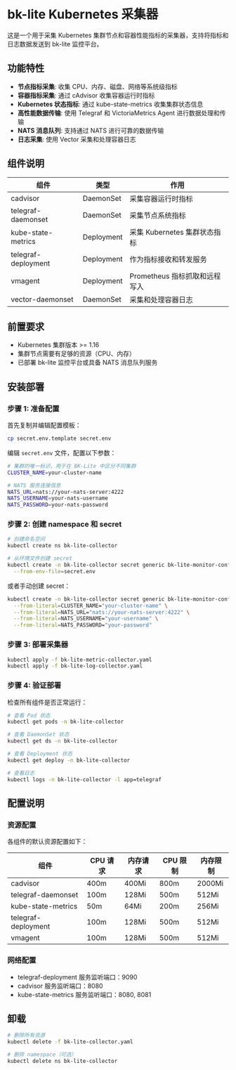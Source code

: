 # bk-lite Kubernetes 采集器

这是一个用于采集 Kubernetes 集群节点和容器性能指标的采集器，支持将指标和日志数据发送到 bk-lite 监控平台。

## 功能特性

- **节点指标采集**: 收集 CPU、内存、磁盘、网络等系统级指标
- **容器指标采集**: 通过 cAdvisor 收集容器运行时指标
- **Kubernetes 状态指标**: 通过 kube-state-metrics 收集集群状态信息
- **高性能数据传输**: 使用 Telegraf 和 VictoriaMetrics Agent 进行数据处理和传输
- **NATS 消息队列**: 支持通过 NATS 进行可靠的数据传输
- **日志采集**: 使用 Vector 采集和处理容器日志

## 组件说明

| 组件 | 类型 | 作用 |
|------|------|------|
| cadvisor | DaemonSet | 采集容器运行时指标 |
| telegraf-daemonset | DaemonSet | 采集节点系统指标 |
| kube-state-metrics | Deployment | 采集 Kubernetes 集群状态指标 |
| telegraf-deployment | Deployment | 作为指标接收和转发服务 |
| vmagent | Deployment | Prometheus 指标抓取和远程写入 |
| vector-daemonset | DaemonSet | 采集和处理容器日志 |

## 前置要求

- Kubernetes 集群版本 >= 1.16
- 集群节点需要有足够的资源（CPU、内存）
- 已部署 bk-lite 监控平台或具备 NATS 消息队列服务

## 安装部署

### 步骤 1: 准备配置

首先复制并编辑配置模板：

```bash
cp secret.env.template secret.env
```

编辑 `secret.env` 文件，配置以下参数：

```bash
# 集群的唯一标识，用于在 BK-Lite 中区分不同集群
CLUSTER_NAME=your-cluster-name

# NATS 服务连接信息
NATS_URL=nats://your-nats-server:4222
NATS_USERNAME=your-nats-username
NATS_PASSWORD=your-nats-password
```

### 步骤 2: 创建 namespace 和 secret

```bash
# 创建命名空间
kubectl create ns bk-lite-collector

# 从环境文件创建 secret
kubectl create -n bk-lite-collector secret generic bk-lite-monitor-config-secret \
  --from-env-file=secret.env
```

或者手动创建 secret：

```bash
kubectl create -n bk-lite-collector secret generic bk-lite-monitor-config-secret \
  --from-literal=CLUSTER_NAME="your-cluster-name" \
  --from-literal=NATS_URL="nats://your-nats-server:4222" \
  --from-literal=NATS_USERNAME="your-username" \
  --from-literal=NATS_PASSWORD="your-password"
```

### 步骤 3: 部署采集器

```bash
kubectl apply -f bk-lite-metric-collector.yaml
kubectl apply -f bk-lite-log-collector.yaml
```

### 步骤 4: 验证部署

检查所有组件是否正常运行：

```bash
# 查看 Pod 状态
kubectl get pods -n bk-lite-collector

# 查看 DaemonSet 状态
kubectl get ds -n bk-lite-collector

# 查看 Deployment 状态
kubectl get deploy -n bk-lite-collector

# 查看日志
kubectl logs -n bk-lite-collector -l app=telegraf
```

## 配置说明

### 资源配置

各组件的默认资源配置如下：

| 组件 | CPU 请求 | 内存请求 | CPU 限制 | 内存限制 |
|------|----------|----------|----------|----------|
| cadvisor | 400m | 400Mi | 800m | 2000Mi |
| telegraf-daemonset | 100m | 128Mi | 500m | 512Mi |
| kube-state-metrics | 50m | 64Mi | 200m | 256Mi |
| telegraf-deployment | 100m | 128Mi | 500m | 512Mi |
| vmagent | 100m | 128Mi | 500m | 512Mi |

### 网络配置

- telegraf-deployment 服务监听端口：9090
- cadvisor 服务监听端口：8080
- kube-state-metrics 服务监听端口：8080, 8081

## 卸载

```bash
# 删除所有资源
kubectl delete -f bk-lite-collector.yaml

# 删除 namespace（可选）
kubectl delete ns bk-lite-collector
```

